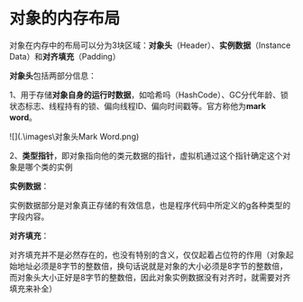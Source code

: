 # 对象的内存布局

对象在内存中的布局可以分为3块区域：**对象头**（Header）、**实例数据**（Instance Data）和**对齐填充**（Padding）

**对象头**包括两部分信息：

1、用于存储**对象自身的运行时数据**，如哈希吗（HashCode）、GC分代年龄、锁状态标志、线程持有的锁、偏向线程ID、偏向时间戳等。官方称他为**mark word**。

![](.\images\对象头Mark Word.png)

2、**类型指针**，即对象指向他的类元数据的指针，虚拟机通过这个指针确定这个对象是哪个类的实例

**实例数据**：

实例数据部分是对象真正存储的有效信息，也是程序代码中所定义的g各种类型的字段内容。

**对齐填充**：

对齐填充并不是必然存在的，也没有特别的含义，仅仅起着占位符的作用（对象起始地址必须是8字节的整数倍，换句话说就是对象的大小必须是8字节的整数倍，而对象头大小正好是8字节的整数倍，因此对象实例数据没有对齐时，就需要对齐填充来补全）